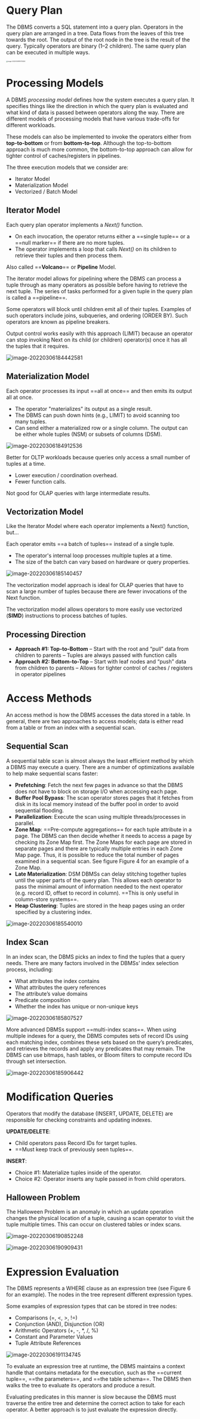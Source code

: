 # Query Plan

The DBMS converts a SQL statement into a query plan. Operators in the query plan are arranged in a tree. Data flows from the leaves of this tree towards the root. The output of the root node in the tree is the result of the query. Typically operators are binary (1–2 children). The same query plan can be executed in multiple ways.

<img src="https://littleneko.oss-cn-beijing.aliyuncs.com/img/image-20220306183700550.png" alt="image-20220306183700550" style="zoom: 25%;" />

# Processing Models

A DBMS *processing model* defines how the system executes a query plan. It specifies things like the direction in which the query plan is evaluated and what kind of data is passed between operators along the way. There are different models of processing models that have various trade-offs for different workloads.

These models can also be implemented to invoke the operators either from **top-to-bottom** or from **bottom-to-top**. Although the top-to-bottom approach is much more common, the bottom-to-top approach can allow for tighter control of caches/registers in pipelines.

The three execution models that we consider are:

* Iterator Model
* Materialization Model
* Vectorized / Batch Model

## Iterator Model

Each query plan operator implements a *Next()* function.

* On each invocation, the operator returns either a ==single tuple== or a ==null marker== if there are no more tuples.
* The operator implements a loop that calls *Next()* on its children to retrieve their tuples and then process them.

Also called ==**Volcano**== or **Pipeline** Model.

The iterator model allows for pipelining where the DBMS can process a tuple through as many operators as possible before having to retrieve the next tuple. The series of tasks performed for a given tuple in the query plan is called a ==pipeline==.

Some operators will block until children emit all of their tuples. Examples of such operators include joins, subqueries, and ordering (ORDER BY). Such operators are known as pipeline breakers.

Output control works easily with this approach (LIMIT) because an operator can stop invoking Next on its child (or children) operator(s) once it has all the tuples that it requires.

![image-20220306184442581](https://littleneko.oss-cn-beijing.aliyuncs.com/img/image-20220306184442581.png)

## Materialization Model

Each operator processes its input ==all at once== and then emits its output all at once.

* The operator "materializes" its output as a single result.
* The DBMS can push down hints (e.g., LIMIT) to avoid scanning too many tuples.
* Can send either a materialized row or a single column. The output can be either whole tuples (NSM) or subsets of columns (DSM).

![image-20220306184912536](https://littleneko.oss-cn-beijing.aliyuncs.com/img/image-20220306184912536.png)

Better for OLTP workloads because queries only access a small number of tuples at a time.

* Lower execution / coordination overhead.
* Fewer function calls.

Not good for OLAP queries with large intermediate results.

## Vectorization Model

Like the Iterator Model where each operator implements a Next() function, but...

Each operator emits ==a batch of tuples== instead of a single tuple.

* The operator's internal loop processes multiple tuples at a time.
* The size of the batch can vary based on hardware or query properties.

![image-20220306185140457](https://littleneko.oss-cn-beijing.aliyuncs.com/img/image-20220306185140457.png)

The vectorization model approach is ideal for OLAP queries that have to scan a large number of tuples because there are fewer invocations of the Next function.

The vectorization model allows operators to more easily use vectorized (**SIMD**) instructions to process batches of tuples.

## Processing Direction

* **Approach #1: Top-to-Bottom**
  – Start with the root and “pull” data from children to parents
  – Tuples are always passed with function calls
* **Approach #2: Bottom-to-Top**
  – Start with leaf nodes and “push” data from children to parents
  – Allows for tighter control of caches / registers in operator pipelines

# Access Methods

An access method is how the DBMS accesses the data stored in a table. In general, there are two approaches to access models; data is either read from a table or from an index with a sequential scan.

## Sequential Scan

A sequential table scan is almost always the least efficient method by which a DBMS may execute a query. There are a number of optimizations available to help make sequential scans faster:

* **Prefetching**: Fetch the next few pages in advance so that the DBMS does not have to block on storage
  I/O when accessing each page.
* **Buffer Pool Bypass**: The scan operator stores pages that it fetches from disk in its local memory instead of the buffer pool in order to avoid sequential flooding.
* **Parallelization**: Execute the scan using multiple threads/processes in parallel.
* **Zone Map**: ==Pre-compute aggregations== for each tuple attribute in a page. The DBMS can then decide whether it needs to access a page by checking its Zone Map first. The Zone Maps for each page are stored in separate pages and there are typically multiple entries in each Zone Map page. Thus, it is
  possible to reduce the total number of pages examined in a sequential scan. See figure Figure 4 for an example of a Zone Map.
* **Late Materialization**: DSM DBMSs can delay stitching together tuples until the upper parts of the query plan. This allows each operator to pass the minimal amount of information needed to the next operator (e.g. record ID, offset to record in column). ==This is only useful in column-store systems==.
* **Heap Clustering**: Tuples are stored in the heap pages using an order specified by a clustering index.

![image-20220306185540010](https://littleneko.oss-cn-beijing.aliyuncs.com/img/image-20220306185540010.png)

## Index Scan

In an index scan, the DBMS picks an index to find the tuples that a query needs. There are many factors involved in the DBMSs’ index selection process, including:

* What attributes the index contains
* What attributes the query references
* The attribute’s value domains
* Predicate composition
* Whether the index has unique or non-unique keys

![image-20220306185807527](https://littleneko.oss-cn-beijing.aliyuncs.com/img/image-20220306185807527.png)

More advanced DBMSs support ==multi-index scans==. When using multiple indexes for a query, the DBMS computes sets of record IDs using each matching index, combines these sets based on the query’s predicates, and retrieves the records and apply any predicates that may remain. The DBMS can use bitmaps, hash tables, or Bloom filters to compute record IDs through set intersection.

![image-20220306185906442](https://littleneko.oss-cn-beijing.aliyuncs.com/img/image-20220306185906442.png)

# Modification Queries

Operators that modify the database (INSERT, UPDATE, DELETE) are responsible for checking constraints and updating indexes.

**UPDATE/DELETE**:

* Child operators pass Record IDs for target tuples.
* ==Must keep track of previously seen tuples==.

**INSERT**:

* Choice #1: Materialize tuples inside of the operator.
* Choice #2: Operator inserts any tuple passed in from child operators.

## Halloween Problem

The Halloween Problem is an anomaly in which an update operation changes the physical location of a tuple, causing a scan operator to visit the tuple multiple times. This can occur on clustered tables or index scans.

![image-20220306190852248](https://littleneko.oss-cn-beijing.aliyuncs.com/img/image-20220306190852248.png)

![image-20220306190909431](https://littleneko.oss-cn-beijing.aliyuncs.com/img/image-20220306190909431.png)

# Expression Evaluation

The DBMS represents a WHERE clause as an expression tree (see Figure 6 for an example). The nodes in the tree represent different expression types.

Some examples of expression types that can be stored in tree nodes:

* Comparisons (=, <, >, !=)
* Conjunction (AND), Disjunction (OR)
* Arithmetic Operators (+, -, *, /, %)
* Constant and Parameter Values
* Tuple Attribute References

![image-20220306191134745](https://littleneko.oss-cn-beijing.aliyuncs.com/img/image-20220306191134745.png)

To evaluate an expression tree at runtime, the DBMS maintains a context handle that contains metadata for the execution, such as the ==current tuple==, ==the parameters==, and ==the table schema==. The DBMS then walks the tree to evaluate its operators and produce a result.

Evaluating predicates in this manner is slow because the DBMS must traverse the entire tree and determine the correct action to take for each operator. A better approach is to just evaluate the expression directly.